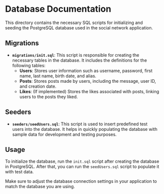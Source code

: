 # Database Documentation

This directory contains the necessary SQL scripts for initializing and seeding the PostgreSQL database used in the social network application.

## Migrations

- **`migrations/init.sql`**: This script is responsible for creating the necessary tables in the database. It includes the definitions for the following tables:
  - **Users**: Stores user information such as username, password, first name, last name, birth date, and alias.
  - **Posts**: Stores posts made by users, including the message, user ID, and creation date.
  - **Likes**: (If implemented) Stores the likes associated with posts, linking users to the posts they liked.

## Seeders

- **`seeders/seedUsers.sql`**: This script is used to insert predefined test users into the database. It helps in quickly populating the database with sample data for development and testing purposes.

## Usage

To initialize the database, run the `init.sql` script after creating the database in PostgreSQL. After that, you can run the `seedUsers.sql` script to populate it with test data.

Make sure to adjust the database connection settings in your application to match the database you are using.